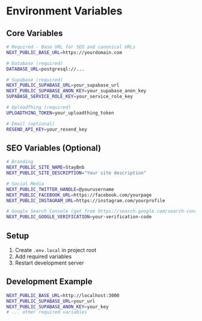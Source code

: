 # Environment Variables

## Core Variables

```bash
# Required - Base URL for SEO and canonical URLs
NEXT_PUBLIC_BASE_URL=https://yourdomain.com

# Database (required)
DATABASE_URL=postgresql://...

# Supabase (required)
NEXT_PUBLIC_SUPABASE_URL=your_supabase_url
NEXT_PUBLIC_SUPABASE_ANON_KEY=your_supabase_anon_key
SUPABASE_SERVICE_ROLE_KEY=your_service_role_key

# UploadThing (required)
UPLOADTHING_TOKEN=your_uploadthing_token

# Email (optional)
RESEND_API_KEY=your_resend_key
```

## SEO Variables (Optional)

```bash
# Branding
NEXT_PUBLIC_SITE_NAME=StayBnb
NEXT_PUBLIC_SITE_DESCRIPTION="Your site description"

# Social Media
NEXT_PUBLIC_TWITTER_HANDLE=@yourusername
NEXT_PUBLIC_FACEBOOK_URL=https://facebook.com/yourpage
NEXT_PUBLIC_INSTAGRAM_URL=https://instagram.com/yourprofile

# Google Search Console (get from https://search.google.com/search-console)
NEXT_PUBLIC_GOOGLE_VERIFICATION=your-verification-code
```

## Setup

1. Create `.env.local` in project root
2. Add required variables
3. Restart development server

## Development Example

```bash
NEXT_PUBLIC_BASE_URL=http://localhost:3000
NEXT_PUBLIC_SUPABASE_URL=your_url
NEXT_PUBLIC_SUPABASE_ANON_KEY=your_key
# ... other required variables
```
